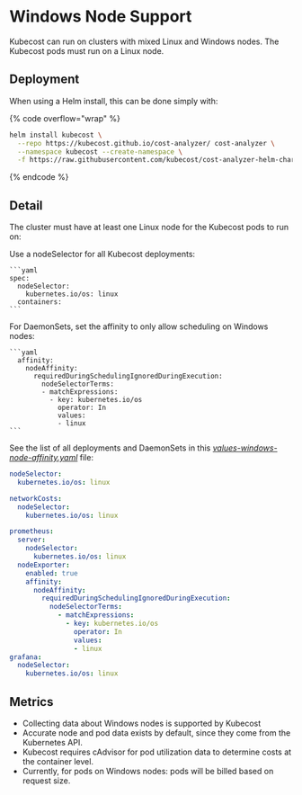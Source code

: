 # Windows Node Support

Kubecost can run on clusters with mixed Linux and Windows nodes. The Kubecost pods must run on a Linux node.

## Deployment

When using a Helm install, this can be done simply with:

{% code overflow="wrap" %}

```bash
helm install kubecost \
  --repo https://kubecost.github.io/cost-analyzer/ cost-analyzer \
  --namespace kubecost --create-namespace \
  -f https://raw.githubusercontent.com/kubecost/cost-analyzer-helm-chart/v2.6/cost-analyzer/values-windows-node-affinity.yaml
```

{% endcode %}

## Detail

The cluster must have at least one Linux node for the Kubecost pods to run on:

Use a nodeSelector for all Kubecost deployments:

    ```yaml
    spec:
      nodeSelector:
        kubernetes.io/os: linux
      containers:
    ```
For DaemonSets, set the affinity to only allow scheduling on Windows nodes:

    ```yaml
      affinity:
        nodeAffinity:
          requiredDuringSchedulingIgnoredDuringExecution:
            nodeSelectorTerms:
            - matchExpressions:
              - key: kubernetes.io/os
                operator: In
                values:
                - linux
    ```

See the list of all deployments and DaemonSets in this [*values-windows-node-affinity.yaml*](https://github.com/kubecost/cost-analyzer-helm-chart/blob/v2.6/cost-analyzer/values-windows-node-affinity.yaml) file:

```yaml
nodeSelector:
  kubernetes.io/os: linux

networkCosts:
  nodeSelector:
    kubernetes.io/os: linux

prometheus:
  server:
    nodeSelector:
      kubernetes.io/os: linux
  nodeExporter:
    enabled: true
    affinity:
      nodeAffinity:
        requiredDuringSchedulingIgnoredDuringExecution:
          nodeSelectorTerms:
            - matchExpressions:
              - key: kubernetes.io/os
                operator: In
                values:
                - linux
grafana:
  nodeSelector:
    kubernetes.io/os: linux
```

## Metrics

* Collecting data about Windows nodes is supported by Kubecost
* Accurate node and pod data exists by default, since they come from the Kubernetes API.
* Kubecost requires cAdvisor for pod utilization data to determine costs at the container level.
* Currently, for pods on Windows nodes: pods will be billed based on request size.
